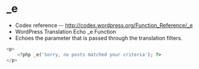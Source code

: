 # _e
- Codex reference -- http://codex.wordpress.org/Function_Reference/_e
- WordPress Translation Echo _e Function
- Echoes the parameter that is passed through the translation filters.

```php
<p>
    <?php _e('Sorry, no posts matched your criteria'); ?>
</p>
```